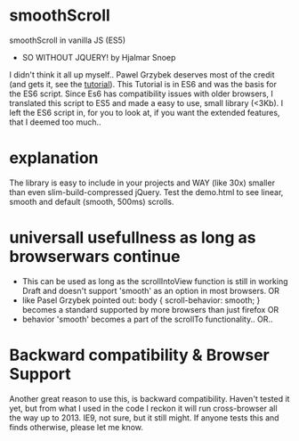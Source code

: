 # smoothScroll
smoothScroll in vanilla JS (ES5)
- SO WITHOUT JQUERY!
by Hjalmar Snoep

[tutorial]:<https://pawelgrzybek.com/page-scroll-in-vanilla-javascript/>
I didn't think it all up myself.. Pawel Grzybek deserves most of the credit (and gets it, see the [tutorial]).
This Tutorial is in ES6 and was the basis for the ES6 script.
Since Es6 has compatibility issues with older browsers, I translated this script to ES5 and made
a easy to use, small library (<3Kb). I left the ES6 script in, for you to look at, if you want the 
extended features, that I deemed too much..

# explanation
The library is easy to include in your projects and WAY (like 30x) smaller than even slim-build-compressed jQuery.
Test the demo.html to see linear, smooth and default (smooth, 500ms) scrolls.

# universall usefullness as long as browserwars continue
 - This can be used as long as the scrollIntoView function is still in working Draft and
doesn't support 'smooth' as an option in most browsers.
OR
 - like Pasel Grzybek pointed out:
body {
  scroll-behavior: smooth;
}
becomes a standard supported by more browsers than just firefox
OR
 - behavior 'smooth' becomes a part of the scrollTo functionality..
OR..
# Backward compatibility & Browser Support
Another great reason to use this, is backward compatibility. 
Haven't tested it yet, but from what I used in the code I reckon it will run cross-browser all the way up to 2013.
IE9, not sure, but it still might. If anyone tests this and finds otherwise, please let me know.
